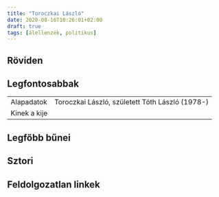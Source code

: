 ```yaml
---
title: "Toroczkai László"
date: 2020-08-16T10:26:01+02:00
draft: true
tags: [álellenzék, politikus]
---
```


## Röviden

## Legfontosabbak

|                           |                                                                    |
| :---                      | :----                                                              |
| Alapadatok                | Toroczkai László, született Tóth László (1978-)                    |
| Kinek a kije              |                                                                    |

## Legfőbb bűnei

## Sztori

## Feldolgozatlan linkek
